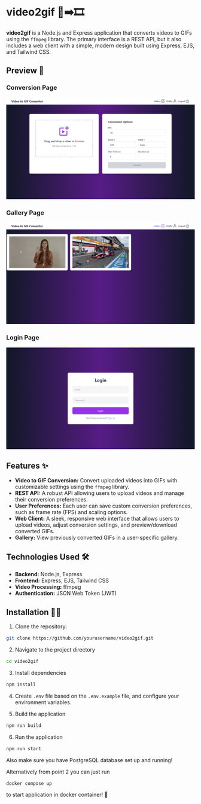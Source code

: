 # video2gif 🎥➡️🎞️

**video2gif** is a Node.js and Express application that converts videos to GIFs using the `ffmpeg` library. The primary interface is a REST API, but it also includes a web client with a simple, modern design built using Express, EJS, and Tailwind CSS.

## Preview 👀

### Conversion Page
![Conversion Page](./screenshots/conversion_page.png)

### Gallery Page
![Gallery Page](./screenshots/gallery_page.png)

### Login Page
![Login Page](./screenshots/login_page.png)

## Features ✨

- **Video to GIF Conversion:** Convert uploaded videos into GIFs with customizable settings using the `ffmpeg` library.
- **REST API:** A robust API allowing users to upload videos and manage their conversion preferences.
- **User Preferences:** Each user can save custom conversion preferences, such as frame rate (FPS) and scaling options.
- **Web Client:** A sleek, responsive web interface that allows users to upload videos, adjust conversion settings, and preview/download converted GIFs.
- **Gallery:** View previously converted GIFs in a user-specific gallery.

## Technologies Used 🛠️

- **Backend:** Node.js, Express
- **Frontend:** Express, EJS, Tailwind CSS
- **Video Processing:** ffmpeg
- **Authentication:** JSON Web Token (JWT)

## Installation 🧑‍💻

1. Clone the repository:
```bash
git clone https://github.com/yourusername/video2gif.git
```

2. Navigate to the project directory
```bash
cd video2gif
```

3. Install dependencies
```bash
npm install
```

4. Create `.env` file based on the `.env.example` file, and configure your environment variables.

5. Build the application
```bash
npm run build
```

6. Run the application
```bash
npm run start
```

Also make sure you have PostgreSQL database set up and running!

Alternatively from point 2 you can just run
```bash
docker compose up
```
to start application in docker container! 🐋
